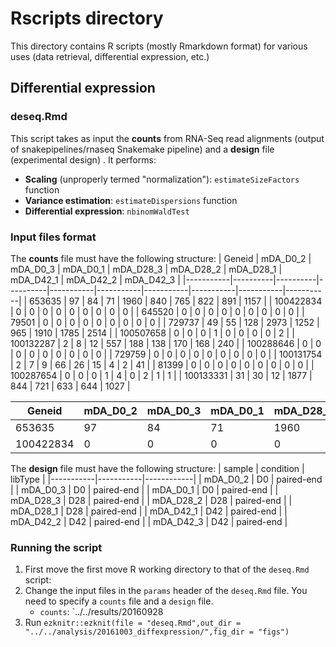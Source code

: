 # Rscripts directory
This directory contains R scripts (mostly Rmarkdown format) for various uses (data retrieval, differential expression, etc.)

## Differential expression

### deseq.Rmd
This script takes as input the __counts__ from RNA-Seq read alignments (output of snakepipelines/rnaseq Snakemake pipeline) and a __design__ file (experimental design) . It performs:
*  __Scaling__ (unproperly termed "normalization"): `estimateSizeFactors` function
*  __Variance estimation__: `estimateDispersions` function
* __Differential expression__: `nbinomWaldTest` 

### Input files format
The __counts__ file must have the following structure: 
| Geneid    | mDA_D0_2 | mDA_D0_3 | mDA_D0_1 | mDA_D28_3 | mDA_D28_2 | mDA_D28_1 | mDA_D42_1 | mDA_D42_2 | mDA_D42_3 |
|-----------|----------|----------|----------|-----------|-----------|-----------|-----------|-----------|-----------|
| 653635    | 97       | 84       | 71       | 1960      | 840       | 765       | 822       | 891       | 1157      |
| 100422834 | 0        | 0        | 0        | 0         | 0         | 0         | 0         | 0         | 0         |
| 645520    | 0        | 0        | 0        | 0         | 0         | 0         | 0         | 0         | 0         |
| 79501     | 0        | 0        | 0        | 0         | 0         | 0         | 0         | 0         | 0         |
| 729737    | 49       | 55       | 128      | 2973      | 1252      | 965       | 1910      | 1785      | 2514      |
| 100507658 | 0        | 0        | 0        | 1         | 0         | 0         | 0         | 0         | 2         |
| 100132287 | 2        | 8        | 12       | 557       | 188       | 138       | 170       | 168       | 240       |
| 100288646 | 0        | 0        | 0        | 0         | 0         | 0         | 0         | 0         | 0         |
| 729759    | 0        | 0        | 0        | 0         | 0         | 0         | 0         | 0         | 0         |
| 100131754 | 2        | 7        | 9        | 66        | 26        | 15        | 4         | 2         | 41        |
| 81399     | 0        | 0        | 0        | 0         | 0         | 0         | 0         | 0         | 0         |
| 100287654 | 0        | 0        | 0        | 1         | 4         | 0         | 2         | 1         | 1         |
| 100133331 | 31       | 30       | 12       | 1877      | 844       | 721       | 633       | 644       | 1027      |

 Geneid    | mDA_D0_2 | mDA_D0_3 | mDA_D0_1 | mDA_D28_3 | mDA_D28_2 | mDA_D28_1 | mDA_D42_1 | mDA_D42_2 | mDA_D42_3 
-----------|----------|----------|----------|-----------|-----------|-----------|-----------|-----------|-----------
 653635    | 97       | 84       | 71       | 1960      | 840       | 765       | 822       | 891       | 1157      
 100422834 | 0        | 0        | 0        | 0         | 0         | 0         | 0         | 0         | 0         


The __design__ file must have the following structure:
| sample    | condition | libType    |
|-----------|-----------|------------|
| mDA_D0_2  | D0        | paired-end |
| mDA_D0_3  | D0        | paired-end |
| mDA_D0_1  | D0        | paired-end |
| mDA_D28_3 | D28       | paired-end |
| mDA_D28_2 | D28       | paired-end |
| mDA_D28_1 | D28       | paired-end |
| mDA_D42_1 | D42       | paired-end |
| mDA_D42_2 | D42       | paired-end |
| mDA_D42_3 | D42       | paired-end |

### Running the script
1.  First move the first move R working directory to that of the `deseq.Rmd` script:
2.  Change the input files in the `params` header of the `deseq.Rmd` file. You need to specify a `counts` file and a `design` file. 
    + `counts`: `../../results/20160928
3.  Run `ezknitr::ezknit(file = "deseq.Rmd",out_dir = "../../analysis/20161003_diffexpression/",fig_dir = "figs")`	

